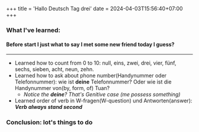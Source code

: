+++
title = 'Hallo Deutsch Tag drei'
date = 2024-04-03T15:56:40+07:00
+++

### What I've learned:
#### Before start I just what to say I met some new friend today I guess?
---
- Learned how to count from 0 to 10: null, eins, zwei, drei, vier, fünf, sechs, sieben, acht, neun, zehn.
- Learned how to ask about phone number(Handynummer oder Telefonnummer): wie ist **deine** Telefonnummer? Oder wie ist die Handynummer von(by, form, of) Tuan?
    - *Notice the __deine__? That's Genitive case (me possess something)*
- Learned order of verb in W-fragen(W-question) und Antworten(answer): ___Verb always stand second___

### Conclusion: lot's things to do
